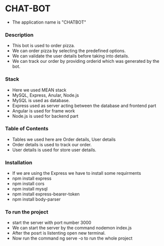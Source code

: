 # CHAT-BOT
- The application name is "CHATBOT"
### Description
- This bot is used to order pizza.
- We can order pizza by selecting the predefined options.
- We can validate the user details before taking into details.
- We can track our order by providing orderid which was generated by the bot.

### Stack
- Here we used MEAN stack
- MySQL, Express, Anular, Node.js
- MySQL is used as database.
- Express used as server acting between the database and frontend part
- Angular is used for frame work
- Node.js is used for backend part

### Table of Contents
- Tables we used here are Order details, User details
- Order details is used to track our order.
- User details is used for store user details.

### Installation
- If we are using the Express we have to install some requirments 
- npm install express
- npm install cors
- npm install mysql
- npm install express-bearer-token
- npm install body-parser

### To run the project
- start the server with port number 3000
- We can start the server by the command nodemon index.js
- After the posrt is listenting open new terminal.
- Now run the command ng serve -o to run the whole project
